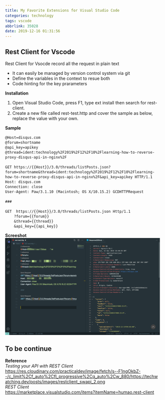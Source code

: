 ```yaml
---
title: My Favorite Extensions for Visual Studio Code
categories: technology
tags: vscode
abbrlink: 35028
date: 2019-12-16 01:31:56
---
```


## Rest Client for Vscode

Rest Client for Vsocde record all the request in plain text
* It can easily  be managed by version control system via git
* Define the variables in the context to resue both
* Code hinting for the key prarameters
  
**Installation**
1. Open Visual Studio Code, press F1, type ext install then search for rest-client.
2. Create a new file called rest-test.http and cover the sample as below, replace the value with your own.

**Sample**
```
@Host=disqus.com
@forum=shortname
@api_key=apikey
@thread=ident:technology%2F2019%2F12%2F10%2Flearning-how-to-reverse-proxy-disqus-api-in-nginx%2F

GET https://{{Host}}/3.0/threads/listPosts.json?forum=shortname&thread=ident:technology%2F2019%2F12%2F10%2Flearning-how-to-reverse-proxy-disqus-api-in-nginx%2F&api_key=apikey HTTP/1.1
Host: disqus.com
Connection: close
User-Agent: Paw/3.1.10 (Macintosh; OS X/10.15.2) GCDHTTPRequest

###

GET  https://{{Host}}/3.0/threads/listPosts.json Http/1.1
    ?forum={{forum}}
    &thread={{thread}}
    &api_key={{api_key}}

```
**Screeshot**  
![Rest Client](./my-favorite-extensions-for-visual-studio-code/rest-client.jpg)

## To be continue

**Reference**  
_Testing your API with REST Client_  
https://res.cloudinary.com/practicaldev/image/fetch/s--F1ngOkbZ--/c_limit%2Cf_auto%2Cfl_progressive%2Cq_auto%2Cw_880/https://techwatching.dev/posts/images/restclient_swapi_2.png  
_REST Client_  
https://marketplace.visualstudio.com/items?itemName=humao.rest-client